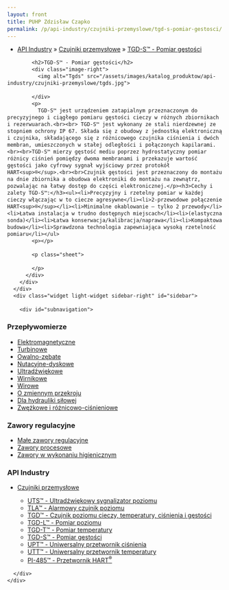 ```yaml
---
layout: front
title: PUHP Zdzisław Czapko
permalink: /p/api-industry/czujniki-przemyslowe/tgd-s-pomiar-gestosci/
---
```


<div id="content">
  <div class="wrapper-with-color-background">
    <div class="content-area-blog blog-background-sidebar-right">
      <div class="mainarea-left" id="mainarea">
        <div class="blogpost-blog3">
          <div class="post-content">
            <ul class="meta">
<li>
<a href="/p/api-industry">API Industry</a>
»
<a href="/p/api-industry/czujniki-przemyslowe">Czujniki przemysłowe</a>
»
<a href="/p/api-industry/czujniki-przemyslowe/tgd-s-pomiar-gestosci">TGD-S™ - Pomiar gęstości</a>
</li>
</ul>

            <h2>TGD-S™ - Pomiar gęstości</h2>
            <div class="image-right">
              <img alt="Tgds" src="/assets/images/katalog_produktow/api-industry/czujniki-przemyslowe/tgds.jpg">

            </div>
            <p>
              TGD-S™ jest urządzeniem zatapialnym przeznaczonym do precyzyjnego i ciągłego pomiaru gęstości cieczy w różnych zbiornikach i rezerwuarach.<br><br> TGD-S™ jest wykonany ze stali nierdzewnej ze stopniem ochrony IP 67. Składa się z obudowy z jednostką elektroniczną i czujnika, składającego się z różnicowego czujnika ciśnienia i dwóch membran, umieszczonych w stałej odległości i połączonych kapilarami.<br><br>TGD-S™ mierzy gęstość mediu poprzez hydrostatyczny pomiar różnicy ciśnień pomiędzy dwoma membranami i przekazuje wartość gęstości jako cyfrowy sygnał wyjściowy przez protokół HART<sup>®</sup>.<br><br>Czujnik gęstości jest przeznaczony do montażu na dnie zbiornika a obudowa elektroniki do montażu na zewnątrz, pozwalając na łatwy dostęp do części elektronicznej.</p><h3>Cechy i zalety TGD-S™:</h3><ul><li>Precyzyjny i rzetelny pomiar w każdej cieczy włączając w to ciecze agresywne</li><li>2-przewodowe połączenie HART<sup>®</sup></li><li>Minimalne okablowanie – tylko 2 przewody</li><li>Łatwa instalacja w trudno dostępnych miejscach</li><li>(elastyczna sonda)</li><li>Łatwa konserwacja/kalibracja/naprawa</li><li>Kompaktowa budowa</li><li>Sprawdzona technologia zapewniająca wysoką rzetelność pomiaru</li></ul>
            <p></p>
            
            <p class="sheet">
              
            </p>
          </div>
        </div>
      </div>
      <div class="widget light-widget sidebar-right" id="sidebar">
        
        <div id="subnavigation">
<h3>Przepływomierze</h3>
<ul class="subcategories">
<li class="category"><a href="/p/przeplywomierze/elektromagnetyczne">Elektromagnetyczne</a></li>
<li class="category"><a href="/p/przeplywomierze/turbinowe">Turbinowe</a></li>
<li class="category"><a href="/p/przeplywomierze/owalno-zebate">Owalno-zębate</a></li>
<li class="category"><a href="/p/przeplywomierze/nutacyjne-dyskowe">Nutacyjne-dyskowe</a></li>
<li class="category"><a href="/p/przeplywomierze/ultradzwiekowe">Ultradźwiękowe</a></li>
<li class="category"><a href="/p/przeplywomierze/wirnikowe">Wirnikowe</a></li>
<li class="category"><a href="/p/przeplywomierze/wirowe">Wirowe</a></li>
<li class="category"><a href="/p/przeplywomierze/o-zmiennym-przekroju">O zmiennym przekroju</a></li>
<li class="category"><a href="/p/przeplywomierze/dla-hydrauliki-silowej">Dla hydrauliki siłowej</a></li>
<li class="category"><a href="/p/przeplywomierze/zwezkowe-i-roznicowo-cisnieniowe">Zwężkowe i różnicowo-ciśnieniowe</a></li>
</ul>
<h3>Zawory regulacyjne</h3>
<ul class="subcategories">
<li class="category"><a href="/p/zawory-regulacyjne/male-zawory-regulacyjne">Małe zawory regulacyjne</a></li>
<li class="category"><a href="/p/zawory-regulacyjne/zawory-procesowe">Zawory procesowe</a></li>
<li class="category"><a href="/p/zawory-regulacyjne/zawory-w-wykonaniu-higienicznym">Zawory w wykonaniu higienicznym</a></li>
</ul>
<h3>API Industry</h3>
<ul class="subcategories">
<li class="category"><a href="/p/api-industry/czujniki-przemyslowe">Czujniki przemysłowe</a></li>
<div class="light-widget">
<ul class="products">
<li class="product"><a href="/p/api-industry/czujniki-przemyslowe/uts-ultradzwiekowy-sygnalizator-poziomu">UTS™ - Ultradźwiękowy sygnalizator poziomu</a></li>
<li class="product"><a href="/p/api-industry/czujniki-przemyslowe/tla-alarmowy-czujnik-poziomu">TLA™  - Alarmowy czujnik poziomu</a></li>
<li class="product"><a href="/p/api-industry/czujniki-przemyslowe/tgd-czujnik-poziomu-cieczy-temperatury-cisnienia-i-gestosci">TGD™ - Czujnik poziomu cieczy, temperatury, ciśnienia i gęstości</a></li>
<li class="product"><a href="/p/api-industry/czujniki-przemyslowe/tgd-l-pomiar-poziomu">TGD-L™ - Pomiar poziomu</a></li>
<li class="product"><a href="/p/api-industry/czujniki-przemyslowe/tgd-t-pomiar-temperatury">TGD-T™ - Pomiar temperatury</a></li>
<li class="product"><a href="/p/api-industry/czujniki-przemyslowe/tgd-s-pomiar-gestosci">TGD-S™ - Pomiar gęstości</a></li>
<li class="product"><a href="/p/api-industry/czujniki-przemyslowe/upt-uniwersalny-przetwornik-cisnienia">UPT™ - Uniwersalny przetwornik ciśnienia</a></li>
<li class="product"><a href="/p/api-industry/czujniki-przemyslowe/utt-uniwersalny-przetwornik-temperatury">UTT™ - Uniwersalny przetwornik temperatury</a></li>
<li class="product"><a href="/p/api-industry/czujniki-przemyslowe/pi-485-przetwornik-hart-sup-sup">PI-485™ - Przetwornik HART<sup>®</sup></a></li>
</ul>
</div>
</ul>
</div>

      </div>
    </div>
  </div>
</div>